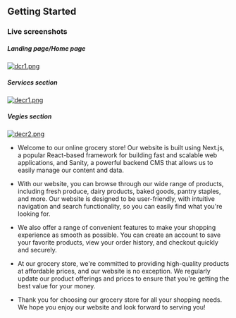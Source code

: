 ## Getting Started

### Live screenshots

##### Landing page/Home page

[![dcr1.png](https://i.postimg.cc/KzVjYSPX/dcr1.png)](groccy.vercel.app)

##### Services section

[![decr1.png](https://i.postimg.cc/W3K6g4RX/decr1.png)](groccy.vercel.app)

##### Vegies section

[![decr2.png](https://i.postimg.cc/jSXHvc0W/decr2.png)](groccy.vercel.app)

- Welcome to our online grocery store! Our website is built using Next.js, a popular     React-based framework for building fast and scalable web applications, and Sanity, a powerful backend CMS that allows us to easily manage our content and data.

- With our website, you can browse through our wide range of products, including fresh produce, dairy products, baked goods, pantry staples, and more. Our website is designed to be user-friendly, with intuitive navigation and search functionality, so you can easily find what you're looking for.

- We also offer a range of convenient features to make your shopping experience as smooth as possible. You can create an account to save your favorite products, view your order history, and checkout quickly and securely.

- At our grocery store, we're committed to providing high-quality products at affordable  prices, and our website is no exception. We regularly update our product offerings and prices to ensure that you're getting the best value for your money.

- Thank you for choosing our grocery store for all your shopping needs. We hope you enjoy our website and look forward to serving you!






